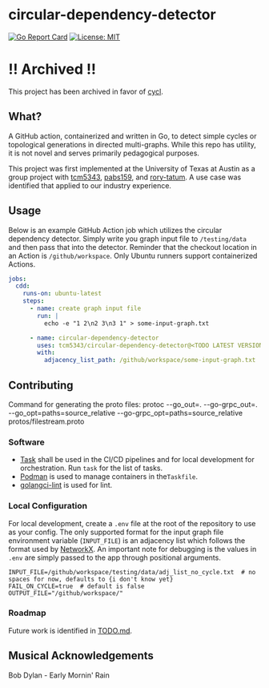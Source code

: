 #  circular-dependency-detector
[![Go Report Card](https://goreportcard.com/badge/github.com/tcm5343/circular-dependency-detector)](https://goreportcard.com/report/github.com/tcm5343/circular-dependency-detector)
[![License: MIT](https://img.shields.io/badge/License-MIT-yellow.svg)](https://opensource.org/licenses/MIT)

# !! Archived !!

This project has been archived in favor of [cycl](https://github.com/tcm5343/cycl).

## What?
A GitHub action, containerized and written in Go, to detect simple cycles or topological generations in directed multi-graphs. While this repo has utility, it is not novel and serves primarily pedagogical purposes. 

This project was first implemented at the University of Texas at Austin as a group project with [tcm5343](https://github.com/tcm5343), [pabs159](https://github.com/pabs159), and [rory-tatum](https://github.com/rory-tatum). A use case was identified that applied to our industry experience.

## Usage

Below is an example GitHub Action job which utilizes the circular dependency detector. Simply write you graph input file to `/testing/data` and then pass that into the detector. Reminder that the checkout location in an Action is `/github/workspace`. Only Ubuntu runners support containerized Actions.

```yaml
jobs:
  cdd:
    runs-on: ubuntu-latest
    steps:
      - name: create graph input file
        run: |
          echo -e "1 2\n2 3\n3 1" > some-input-graph.txt

      - name: circular-dependency-detector
        uses: tcm5343/circular-dependency-detector@<TODO LATEST VERSION HERE>
        with:
          adjacency_list_path: /github/workspace/some-input-graph.txt
```

## Contributing

Command for generating the proto files: protoc --go_out=. --go-grpc_out=. --go_opt=paths=source_relative --go-grpc_opt=paths=source_relative protos/filestream.proto


### Software

* [Task](https://taskfile.dev/) shall be used in the CI/CD pipelines and for local development for orchestration. Run `task` for the list of tasks. 
* [Podman](https://podman.io/) is used to manage containers in the`Taskfile`.
* [golangci-lint](https://golangci-lint.run/) is used for lint.

### Local Configuration 

For local development, create a `.env` file at the root of the repository to use as your config. The only supported format for the input graph file environment variable (`INPUT_FILE`) is an adjacency list which follows the format used by [NetworkX](https://networkx.org/documentation/stable/reference/readwrite/adjlist.html#). An important note for debugging is the values in `.env` are simply passed to the app through positional arguments.

```Dotenv
INPUT_FILE=/github/workspace/testing/data/adj_list_no_cycle.txt  # no spaces for now, defaults to {i don't know yet}
FAIL_ON_CYCLE=true  # default is false
OUTPUT_FILE="/github/workspace/"
```

### Roadmap

Future work is identified in [TODO.md](TODO.md).

## Musical Acknowledgements

Bob Dylan - Early Mornin' Rain</br>
